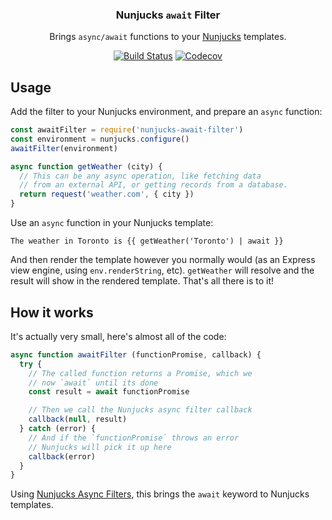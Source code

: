 <h3 align="center">Nunjucks <code>await</code> Filter</h3>
<p align="center">Brings <code>async/await</code> functions to your <a href="https://mozilla.github.io/nunjucks">Nunjucks</a> templates.<p>
<p align="center"><a href="https://travis-ci.org/jasonetco/nunjucks-await-filter"><img src="https://badgen.now.sh/travis/jasonetco/nunjucks-await-filter" alt="Build Status"></a> <a href="https://codecov.io/gh/jasonetco/nunjucks-await-filter/"><img src="https://badgen.now.sh/codecov/c/github/jasonetco/nunjucks-await-filter" alt="Codecov"></a></p>

## Usage

Add the filter to your Nunjucks environment, and prepare an `async` function:

```js
const awaitFilter = require('nunjucks-await-filter')
const environment = nunjucks.configure()
awaitFilter(environment)

async function getWeather (city) {
  // This can be any async operation, like fetching data
  // from an external API, or getting records from a database.
  return request('weather.com', { city })
}
```

Use an `async` function in your Nunjucks template:

```nunjucks
The weather in Toronto is {{ getWeather('Toronto') | await }}
```

And then render the template however you normally would (as an Express view engine, using `env.renderString`, etc). `getWeather` will resolve and the result will show in the rendered template. That's all there is to it!

## How it works

It's actually very small, here's almost all of the code:

```js
async function awaitFilter (functionPromise, callback) {
  try {
    // The called function returns a Promise, which we
    // now `await` until its done
    const result = await functionPromise

    // Then we call the Nunjucks async filter callback
    callback(null, result)
  } catch (error) {
    // And if the `functionPromise` throws an error
    // Nunjucks will pick it up here
    callback(error)
  }
}
```

Using [Nunjucks Async Filters](https://mozilla.github.io/nunjucks/api.html#addfilter), this brings the `await` keyword to Nunjucks templates.

